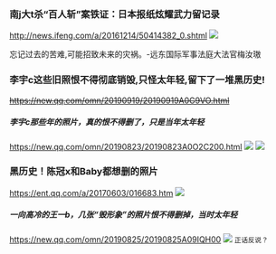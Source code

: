 ### 南j大t杀“百人斩”案铁证：日本报纸炫耀武力留记录
http://news.ifeng.com/a/20161214/50414382_0.shtml
![](http://p2.ifengimg.com/a/2016_51/3478f84d9be25e8_size30_w268_h335.jpg)

忘记过去的苦难,可能招致未来的灾祸。-远东国际军事法庭大法官梅汝璈

### 李宇c这些旧照恨不得彻底销毁,只怪太年轻,留下了一堆黑历史!
~~https://new.qq.com/omn/20190919/20190919A0G9VO.html~~
##### 李宇c那些年的照片，真的恨不得删了，只是当年太年轻
https://new.qq.com/omn/20190823/20190823A0O2C200.html
![](https://inews.gtimg.com/newsapp_bt/0/10087945845/1000)
![](https://inews.gtimg.com/newsapp_bt/0/10087947223/1000)

### 黑历史！陈冠x和Baby都想删的照片
https://ent.qq.com/a/20170603/016683.htm
![](http://inews.gtimg.com/newsapp_bt/0/1624606468/1000)

##### 一向高冷的王一b，几张“毁形象”的照片恨不得删掉，当时太年轻
https://new.qq.com/omn/20190825/20190825A09IQH00
![](https://inews.gtimg.com/newsapp_bt/0/10100684601/1000)
`正话反说？`

